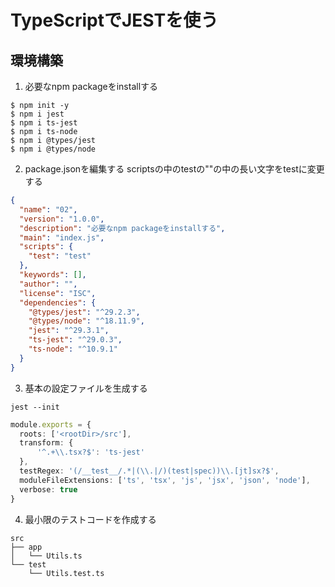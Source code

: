 # TypeScriptでJESTを使う
## 環境構築

1. 必要なnpm packageをinstallする

```
$ npm init -y
$ npm i jest
$ npm i ts-jest
$ npm i ts-node
$ npm i @types/jest
$ npm i @types/node
```
2. package.jsonを編集する
scriptsの中のtestの""の中の長い文字をtestに変更する

```json
{
  "name": "02",
  "version": "1.0.0",
  "description": "必要なnpm packageをinstallする",
  "main": "index.js",
  "scripts": {
    "test": "test"
  },
  "keywords": [],
  "author": "",
  "license": "ISC",
  "dependencies": {
    "@types/jest": "^29.2.3",
    "@types/node": "^18.11.9",
    "jest": "^29.3.1",
    "ts-jest": "^29.0.3",
    "ts-node": "^10.9.1"
  }
}
```

3. 基本の設定ファイルを生成する

```
jest --init
```

```ts
module.exports = {
  roots: ['<rootDir>/src'],
  transform: {
      '^.+\\.tsx?$': 'ts-jest'
  },
  testRegex: '(/__test__/.*|(\\.|/)(test|spec))\\.[jt]sx?$',
  moduleFileExtensions: ['ts', 'tsx', 'js', 'jsx', 'json', 'node'],
  verbose: true
}
```
4. 最小限のテストコードを作成する

```
src
├── app
│   └── Utils.ts
└── test
    └── Utils.test.ts
```
